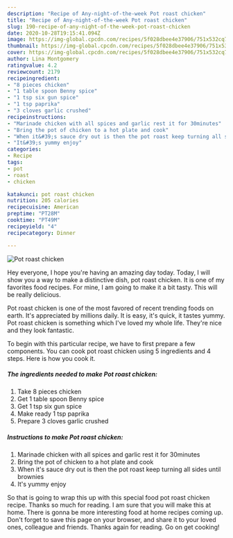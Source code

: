 ```yaml
---
description: "Recipe of Any-night-of-the-week Pot roast chicken"
title: "Recipe of Any-night-of-the-week Pot roast chicken"
slug: 190-recipe-of-any-night-of-the-week-pot-roast-chicken
date: 2020-10-28T19:15:41.094Z
image: https://img-global.cpcdn.com/recipes/5f028dbee4e37906/751x532cq70/pot-roast-chicken-recipe-main-photo.jpg
thumbnail: https://img-global.cpcdn.com/recipes/5f028dbee4e37906/751x532cq70/pot-roast-chicken-recipe-main-photo.jpg
cover: https://img-global.cpcdn.com/recipes/5f028dbee4e37906/751x532cq70/pot-roast-chicken-recipe-main-photo.jpg
author: Lina Montgomery
ratingvalue: 4.2
reviewcount: 2179
recipeingredient:
- "8 pieces chicken"
- "1 table spoon Benny spice"
- "1 tsp six gun spice"
- "1 tsp paprika"
- "3 cloves garlic crushed"
recipeinstructions:
- "Marinade chicken with all spices and garlic rest it for 30minutes"
- "Bring the pot of chicken to a hot plate and cook"
- "When it&#39;s sauce dry out is then the pot roast keep turning all sides until brownies"
- "It&#39;s yummy enjoy"
categories:
- Recipe
tags:
- pot
- roast
- chicken

katakunci: pot roast chicken 
nutrition: 205 calories
recipecuisine: American
preptime: "PT28M"
cooktime: "PT49M"
recipeyield: "4"
recipecategory: Dinner

---
```



![Pot roast chicken](https://img-global.cpcdn.com/recipes/5f028dbee4e37906/751x532cq70/pot-roast-chicken-recipe-main-photo.jpg)

Hey everyone, I hope you're having an amazing day today. Today, I will show you a way to make a distinctive dish, pot roast chicken. It is one of my favorites food recipes. For mine, I am going to make it a bit tasty. This will be really delicious.

Pot roast chicken is one of the most favored of recent trending foods on earth. It's appreciated by millions daily. It is easy, it's quick, it tastes yummy. Pot roast chicken is something which I've loved my whole life. They're nice and they look fantastic.




To begin with this particular recipe, we have to first prepare a few components. You can cook pot roast chicken using 5 ingredients and 4 steps. Here is how you cook it.

<!--inarticleads1-->

##### The ingredients needed to make Pot roast chicken:

1. Take 8 pieces chicken
1. Get 1 table spoon Benny spice
1. Get 1 tsp six gun spice
1. Make ready 1 tsp paprika
1. Prepare 3 cloves garlic crushed




<!--inarticleads2-->

##### Instructions to make Pot roast chicken:

1. Marinade chicken with all spices and garlic rest it for 30minutes
1. Bring the pot of chicken to a hot plate and cook
1. When it&#39;s sauce dry out is then the pot roast keep turning all sides until brownies
1. It&#39;s yummy enjoy




So that is going to wrap this up with this special food pot roast chicken recipe. Thanks so much for reading. I am sure that you will make this at home. There is gonna be more interesting food at home recipes coming up. Don't forget to save this page on your browser, and share it to your loved ones, colleague and friends. Thanks again for reading. Go on get cooking!
